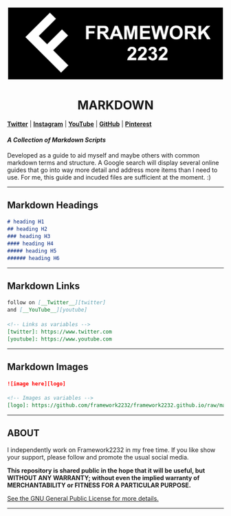 <p align="center">
    <img src="https://github.com/framework2232/framework2232.github.io/blob/master/images/Framework2232_Banner_BlackWhite_45deg.png" alt="Framework2232 Logo" width="500"/>
</p>
<h1 align=center>MARKDOWN</h1>


[__Twitter__][Twitter]
| [__Instagram__][Instagram]
| [__YouTube__][YouTube]
| [__GitHub__][GitHub]
| [__Pinterest__][Pinterest]


#### _A Collection of Markdown Scripts_

Developed as a guide to aid myself and maybe others with common markdown terms and structure. A Google search will display several online guides that go into way more detail and address more items than I need to use. For me, this guide and incuded files are sufficient at the moment. :)

---
## Markdown Headings
```Markdown
# heading H1
## heading H2
### heading H3
#### heading H4
##### heading H5
###### heading H6
```

---
## Markdown Links
```Markdown
follow on [__Twitter__][twitter]
and [__YouTube__][youtube]

<!-- Links as variables -->
[twitter]: https://www.twitter.com
[youtube]: https://www.youtube.com
```

---
## Markdown Images
```Markdown
![image here][logo]

<!-- Images as variables -->
[logo]: https://github.com/framework2232/framework2232.github.io/raw/master/logo.png
```

---
## ABOUT

I independently work on Framework2232 in my free time. If you like show your support, please follow and promote the usual social media.

__This repository is shared public in the hope that it will be useful, but WITHOUT ANY WARRANTY; without even the implied warranty of MERCHANTABILITY or FITNESS FOR A PARTICULAR PURPOSE.__

[See the GNU General Public License for more details.](http://www.gnu.org/licenses/)

---


[Twitter]: https://github.com/framework2232/Python "Twitter - Framework2232"
[Instagram]: https://github.com/framework2232/HTML "Instagram - Framework2232"
[YouTube]: https://github.com/framework2232/CSS "YouTube - Framework2232"
[GitHub]: https://github.com/framework2232/Markdown "GitHub - Framework2232"
[Pinterest]: https://github.com/framework2232/Markdown "Pinterest - Framework2232"
